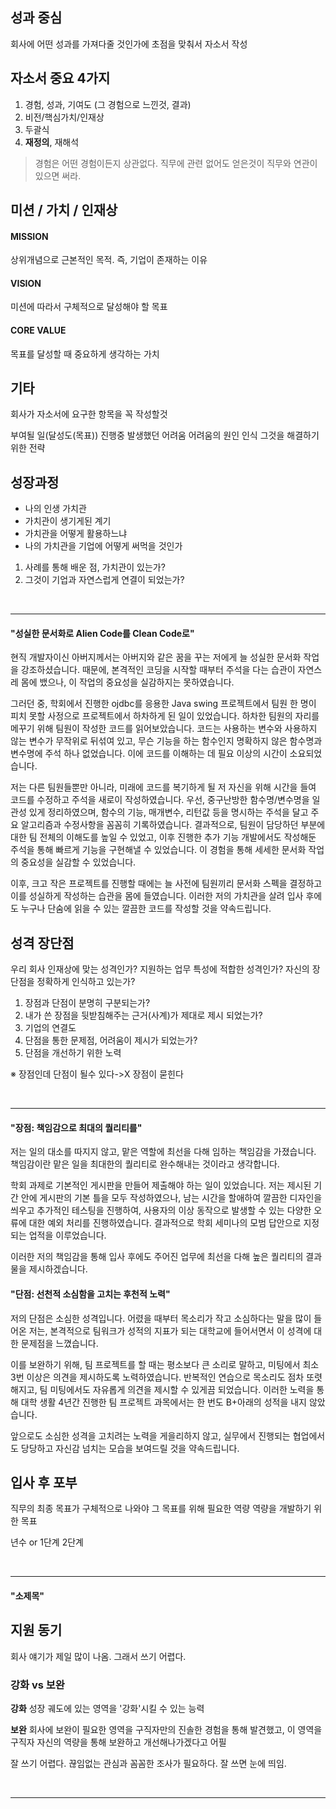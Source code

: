 ## 성과 중심
회사에 어떤 성과를 가져다줄 것인가에 초점을 맞춰서 자소서 작성

## 자소서 중요 4가지
1. 경험, 성과, 기여도 (그 경험으로 느낀것, 결과)
2. 비전/핵심가치/인재상
3. 두괄식
4. **재정의**, 재해석

>경험은 어떤 경험이든지 상관없다. 직무에 관련 없어도 얻은것이 직무와 연관이 있으면 써라. 

## 미션 / 가치 / 인재상
#### MISSION
상위개념으로 근본적인 목적. 즉, 기업이 존재하는 이유
#### VISION
미션에 따라서 구체적으로 달성해야 할 목표
#### CORE VALUE
목표를 달성할 때 중요하게 생각하는 가치

## 기타
회사가 자소서에 요구한 항목을 꼭 작성할것 

부여될 일(달성도(목표))
진행중 발생했던 어려움
어려움의 원인 인식
그것을 해결하기 위한 전략


## 성장과정
* 나의 인생 가치관
* 가치관이 생기게된 계기
* 가치관을 어떻게 활용하느냐
* 나의 가치관을 기업에 어떻게 써먹을 것인가

1. 사례를 통해 배운 점, 가치관이 있는가?
2. 그것이 기업과 자연스럽게 연결이 되었는가?

<br>
<hr>


#### "성실한 문서화로 Alien Code를 Clean Code로"

현직 개발자이신 아버지께서는 아버지와 같은 꿈을 꾸는 저에게 늘 성실한 문서화 작업을 강조하셨습니다. 때문에, 본격적인 코딩을 시작할 때부터 주석을 다는 습관이 자연스레 몸에 뱄으나, 이 작업의 중요성을 실감하지는 못하였습니다.

그러던 중, 학회에서 진행한 ojdbc를 응용한 Java swing 프로젝트에서 팀원 한 명이 피치 못할 사정으로 프로젝트에서 하차하게 된 일이 있었습니다. 하차한 팀원의 자리를 메꾸기 위해 팀원이 작성한 코드를 읽어보았습니다. 코드는 사용하는 변수와 사용하지 않는 변수가 무작위로 뒤섞여 있고, 무슨 기능을 하는 함수인지 명확하지 않은 함수명과 변수명에 주석 하나 없었습니다. 이에 코드를 이해하는 데 필요 이상의 시간이 소요되었습니다.

저는 다른 팀원들뿐만 아니라, 미래에 코드를 복기하게 될 저 자신을 위해 시간을 들여 코드를 수정하고 주석을 새로이 작성하였습니다. 우선, 중구난방한 함수명/변수명을 일관성 있게 정리하였으며, 함수의 기능, 매개변수, 리턴값 등을 명시하는 주석을 달고 주요 알고리즘과 수정사항을 꼼꼼히 기록하였습니다. 결과적으로, 팀원이 담당하던 부분에 대한 팀 전체의 이해도를 높일 수 있었고, 이후 진행한 추가 기능 개발에서도 작성해둔 주석을 통해 빠르게 기능을 구현해낼 수 있었습니다. 이 경험을 통해 세세한 문서화 작업의 중요성을 실감할 수 있었습니다. 

이후, 크고 작은 프로젝트를 진행할 때에는 늘 사전에 팀원끼리 문서화 스펙을 결정하고 이를 성실하게 작성하는 습관을 몸에 들였습니다. 이러한 저의 가치관을 살려 입사 후에도 누구나 단숨에 읽을 수 있는 깔끔한 코드를 작성할 것을 약속드립니다.


## 성격 장단점

우리 회사 인재상에 맞는 성격인가?
지원하는 업무 특성에 적합한 성격인가?
자신의 장단점을 정확하게 인식하고 있는가?

1. 장점과 단점이 분명히 구분되는가?
2. 내가 쓴 장점을 뒷받침해주는 근거(사계)가 제대로 제시 되었는가?
3. 기업의 연결도
4. 단점을 통한 문제점, 어려움이 제시가 되었는가?
5. 단점을 개선하기 위한 노력

※ 장점인데 단점이 될수 있다->X 장점이 묻힌다

<br>
<hr>

#### "장점: 책임감으로 최대의 퀄리티를"

저는 일의 대소를 따지지 않고, 맡은 역할에 최선을 다해 임하는 책임감을 가졌습니다. 책임감이란 맡은 일을 최대한의 퀄리티로 완수해내는 것이라고 생각합니다. 

학회 과제로 기본적인 게시판을 만들어 제출해야 하는 일이 있었습니다. 저는 제시된 기간 안에 게시판의 기본 틀을 모두 작성하였으나, 남는 시간을 할애하여 깔끔한 디자인을 씌우고 추가적인 테스팅을 진행하여, 사용자의 이상 동작으로 발생할 수 있는 다양한 오류에 대한 예외 처리를 진행하였습니다. 
결과적으로 학회 세미나의 모범 답안으로 지정되는 업적을 이루었습니다.

이러한 저의 책임감을 통해 입사 후에도 주어진 업무에 최선을 다해 높은 퀄리티의 결과물을 제시하겠습니다. 

#### "단점: 선천적 소심함을 고치는 후천적 노력"

저의 단점은 소심한 성격입니다. 어렸을 때부터 목소리가 작고 소심하다는 말을 많이 들어온 저는, 본격적으로 팀워크가 성적의 지표가 되는 대학교에 들어서면서 이 성격에 대한 문제점을 느꼈습니다. 

이를 보완하기 위해, 팀 프로젝트를 할 때는 평소보다 큰 소리로 말하고, 미팅에서 최소 3번 이상은 의견을 제시하도록 노력하였습니다. 반복적인 연습으로 목소리도 점차 또렷해지고, 팀 미팅에서도 자유롭게 의견을 제시할 수 있게끔 되었습니다. 이러한 노력을 통해 대학 생활 4년간 진행한 팀 프로젝트 과목에서는 한 번도 B+아래의 성적을 내지 않았습니다.

앞으로도 소심한 성격을 고치려는 노력을 게을리하지 않고, 실무에서 진행되는 협업에서도 당당하고 자신감 넘치는 모습을 보여드릴 것을 약속드립니다.



## 입사 후 포부

직무의 최종 목표가 구체적으로 나와야
그 목표를 위해 필요한 역량 
역량을 개발하기 위한 목표

년수 or 1단계 2단계

<br>
<hr>

#### "소제목"



## 지원 동기

회사 얘기가 제일 많이 나옴. 그래서 쓰기 어렵다.

### 강화 vs 보완

**강화**
성장 궤도에 있는 영역을 '강화'시킬 수 있는 능력

**보완**
회사에 보완이 필요한 영역을 구직자만의 진솔한 경험을 통해 발견했고, 이 영역을 구직자 자신의 역량을 통해 보완하고 개선해나가겠다고 어필

잘 쓰기 어렵다. 
끊임없는 관심과 꼼꼼한 조사가 필요하다.
잘 쓰면 눈에 띄임.

<br>
<hr>

### 
<!--stackedit_data:
eyJoaXN0b3J5IjpbLTE2NTU2OTc1MjAsMTYzMzA1MjM5OSwtOT
M3NDYyOTc5LC0xMjgwMTM3ODc3LDgxNjM3MzI3MiwtODM2NTk1
MTkwLDE1NTc3NDMyMDksMTQ0MTg4NDMwNyw4NzUyOTQzMjAsLT
k4MDkwMDE2NywxMzU1OTk0MjA1LC0xODIwMDg2MjQ1LDYyODY0
NjEyMywxMjQ3NDE5ODcsNTA1MDU5NDgxLC03Nzk3NDc5NzMsMj
EzNTg4ODg3Miw3MzA5OTgxMTZdfQ==
-->